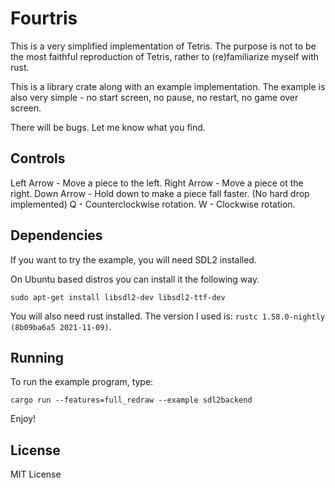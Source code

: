 # Fourtris

This is a very simplified implementation of Tetris. The purpose is not to be the most faithful reproduction of Tetris, rather to (re)familiarize myself with rust.

This is a library crate along with an example implementation. The example is also very simple - no start screen, no pause, no restart, no game over screen.

There will be bugs. Let me know what you find.

## Controls
Left Arrow - Move a piece to the left.
Right Arrow - Move a piece ot the right.
Down Arrow - Hold down to make a piece fall faster. (No hard drop implemented)
Q - Counterclockwise rotation.
W - Clockwise rotation.

## Dependencies

If you want to try the example, you will need SDL2 installed.

On Ubuntu based distros you can install it the following way.

```
sudo apt-get install libsdl2-dev libsdl2-ttf-dev
```

You will also need rust installed. The version I used is: `rustc 1.58.0-nightly (8b09ba6a5 2021-11-09)`.


## Running

To run the example program, type:

`cargo run --features=full_redraw --example sdl2backend`


Enjoy!

## License

MIT License
